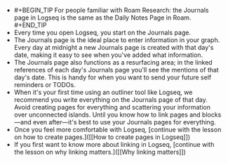 - #+BEGIN_TIP
  For people familiar with Roam Research: the Journals page in Logseq is the same as the Daily Notes Page in Roam.
  #+END_TIP
- Every time you open Logseq, you start on the Journals page.
- The Journals page is the ideal place to enter information in your graph. Every day at midnight a new Journals page is created with that day's date, making it easy to see when you've added what information.
- The Journals page also functions as a resurfacing area; in the linked references of each day's Journals page you'll see the mentions of that day's date. This is handy for when you want to send your future self reminders or TODOs.
- When it's your first time using an outliner tool like Logseq, we recommend you write everything on the Journals page of that day. Avoid creating pages for everything and scattering your information over unconnected islands. Until you know how to link pages and blocks—and even after—it's best to use your Journals pages for everything.
- Once you feel more comfortable with Logseq, [continue with the lesson on how to create pages.]([[How to create pages in Logseq]])
- If you first want to know more about linking in Logseq, [continue with the lesson on why linking matters.]([[Why linking matters]])